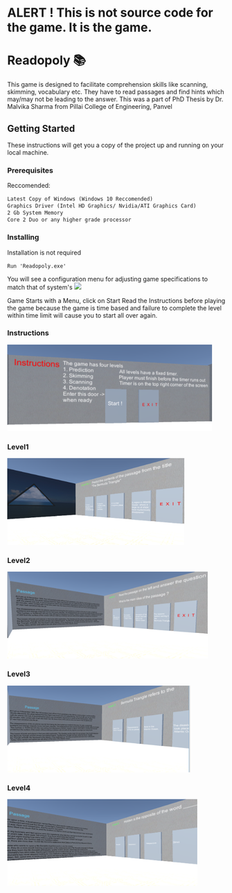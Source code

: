 ﻿# ALERT ! This is not source code for the game. It is the game.

# Readopoly 📚

This game is designed to facilitate comprehension skills like scanning, skimming, vocabulary etc.
They have to read passages and find hints which may/may not be leading to the answer.
This was a part of PhD Thesis by Dr. Malvika Sharma from Pillai College of Engineering, Panvel

## Getting Started
 
These instructions will get you a copy of the project up and running on your local machine.

### Prerequisites

Reccomended:
```
Latest Copy of Windows (Windows 10 Reccomended)
Graphics Driver (Intel HD Graphics/ Nvidia/ATI Graphics Card)
2 Gb System Memory
Core 2 Duo or any higher grade processor
```

### Installing

Installation is not required


```
Run 'Readopoly.exe'
```
You will see a configuration menu for adjusting game specifications to match that of system's
![](img/config.PNG)


Game Starts with a Menu, click on Start
Read the Instructions before playing the game because the game is time based and failure
to complete the level within time limit will cause you to start all over again.

### Instructions
<img src="img/ins.PNG" height="200">

### Level1
<img src="img/l1.PNG" height="200"> 

### Level2
<img src="img/l2.PNG" height="200">

### Level3
<img src="img/l3.PNG" height="200">

### Level4
<img src="img/l4.PNG" height="200">


